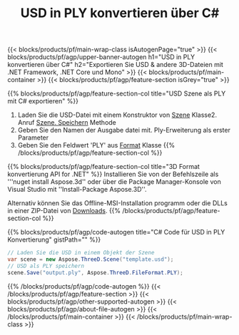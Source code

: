 ﻿---
title: USD in PLY konvertieren über C# 
description: USD & andere 3D-Dateien mit .NET API konvertieren
url: /de/net/conversion/usd-to-ply/
family: 3d
platformtag: net
feature: conversion
informat: USD
outformat: PLY
otherformats: PLY HTML DXF ASE DRC FBX PDF JT 
---
{{< blocks/products/pf/main-wrap-class isAutogenPage="true" >}}
{{< blocks/products/pf/agp/upper-banner-autogen h1="USD in PLY konvertieren über C#" h2="Exportieren Sie USD & andere 3D-Dateien mit .NET Framework, .NET Core und Mono" >}}
{{< blocks/products/pf/main-container >}}
{{< blocks/products/pf/agp/feature-section isGrey="true" >}}

{{% blocks/products/pf/agp/feature-section-col title="USD Szene als PLY mit C# exportieren" %}}
1. Laden Sie die USD-Datei mit einem Konstruktor von [Szene](https://apireference.aspose.com/3d/net/aspose.threed/scene) Klasse2. Anruf [Szene. Speichern](https://apireference.aspose.com/3d/net/aspose.threed/scene/methods/save/index) Methode
3. Geben Sie den Namen der Ausgabe datei mit. Ply-Erweiterung als erster Parameter
4. Geben Sie den Feldwert 'PLY' aus [Format](https://apireference.aspose.com/3d/net/aspose.threed/fileformat/fields/index) Klasse
{{% /blocks/products/pf/agp/feature-section-col %}}

{{% blocks/products/pf/agp/feature-section-col title="3D Format konvertierung API for .NET" %}}
Installieren Sie von der Befehlszeile als '''nuget install Aspose.3d'' oder über die Package Manager-Konsole von Visual Studio mit ''Install-Package Aspose.3D''.

Alternativ können Sie das Offline-MSI-Installation programm oder die DLLs in einer ZIP-Datei von [Downloads](https://downloads.aspose.com/3d/net).
{{% /blocks/products/pf/agp/feature-section-col %}}

{{% blocks/products/pf/agp/code-autogen title="C# Code für USD in PLY Konvertierung" gistPath="" %}}
```cs
// Laden Sie die USD in einem Objekt der Szene 
var scene = new Aspose.ThreeD.Scene("template.usd");
// USD als PLY speichern 
scene.Save("output.ply", Aspose.ThreeD.FileFormat.PLY);

```
{{% /blocks/products/pf/agp/code-autogen %}}
{{< /blocks/products/pf/agp/feature-section >}}
{{< blocks/products/pf/agp/other-supported-autogen >}}
{{< blocks/products/pf/agp/about-file-autogen >}}
{{< /blocks/products/pf/main-container >}}
{{< /blocks/products/pf/main-wrap-class >}}